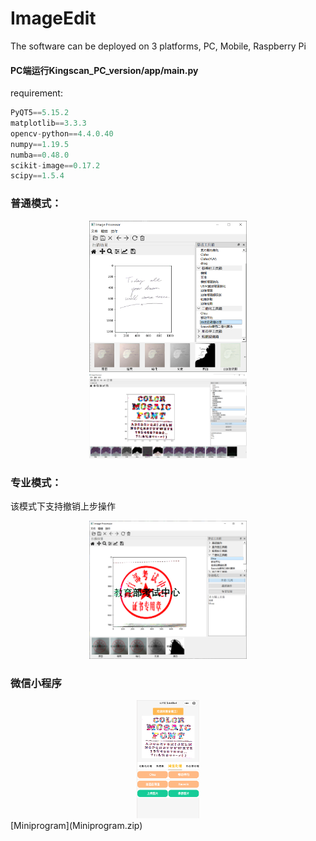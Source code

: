 # ImageEdit

The software can be deployed on 3 platforms, PC, Mobile, Raspberry Pi

#### **PC端运行Kingscan_PC_version/app/main.py**

requirement: 

```python
PyQT5==5.15.2
matplotlib==3.3.3
opencv-python==4.4.0.40
numpy==1.19.5
numba==0.48.0
scikit-image==0.17.2
scipy==1.5.4
```

### 普通模式：

<div align="center">
	<img src="content\images\image-20210513155047673.png" width="50%">
</div>

<div align="center">
	<img src="content\images\image-20210406194144207.png" width="50%">
</div>

### 专业模式：

该模式下支持撤销上步操作


<div align="center">
	<img src="content\images\image-20210513155728171.png" width="50%">
</div>

### 微信小程序

<div align="center">
	<img src="content\images\mb.png" width="20%">
</div>
[Miniprogram](Miniprogram.zip)